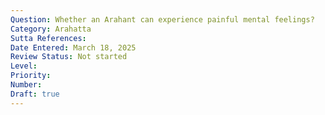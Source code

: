 ```yaml
---
Question: Whether an Arahant can experience painful mental feelings?
Category: Arahatta
Sutta References:
Date Entered: March 18, 2025
Review Status: Not started
Level: 
Priority: 
Number: 
Draft: true
---
```

